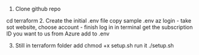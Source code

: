 
1. Clone github repo 


cd terraform 
2. Create the initial .env file
copy sample .env 
az login - take sot website, choose account - finish log in in terminal 
get the subscription ID you want to us from Azure add to .env

3. Still in terraform folder add chmod +x setup.sh 
run it ./setup.sh